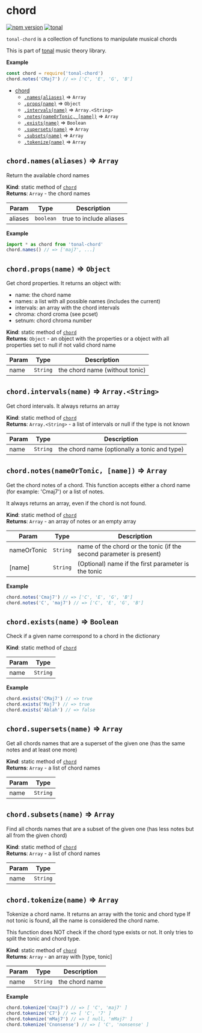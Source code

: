 <a name="module_chord"></a>

# chord
[![npm version](https://img.shields.io/npm/v/tonal-chord.svg)](https://www.npmjs.com/package/tonal-chord)
[![tonal](https://img.shields.io/badge/tonal-chord-yellow.svg)](https://www.npmjs.com/browse/keyword/tonal)

`tonal-chord` is a collection of functions to manipulate musical chords

This is part of [tonal](https://www.npmjs.com/package/tonal) music theory library.

**Example**  
```js
const chord = require('tonal-chord')
chord.notes('CMaj7') // => ['C', 'E', 'G', 'B']
```

* [chord](#module_chord)
    * [`.names(aliases)`](#module_chord.names) ⇒ <code>Array</code>
    * [`.props(name)`](#module_chord.props) ⇒ <code>Object</code>
    * [`.intervals(name)`](#module_chord.intervals) ⇒ <code>Array.&lt;String&gt;</code>
    * [`.notes(nameOrTonic, [name])`](#module_chord.notes) ⇒ <code>Array</code>
    * [`.exists(name)`](#module_chord.exists) ⇒ <code>Boolean</code>
    * [`.supersets(name)`](#module_chord.supersets) ⇒ <code>Array</code>
    * [`.subsets(name)`](#module_chord.subsets) ⇒ <code>Array</code>
    * [`.tokenize(name)`](#module_chord.tokenize) ⇒ <code>Array</code>

<a name="module_chord.names"></a>

## `chord.names(aliases)` ⇒ <code>Array</code>
Return the available chord names

**Kind**: static method of [<code>chord</code>](#module_chord)  
**Returns**: <code>Array</code> - the chord names  

| Param | Type | Description |
| --- | --- | --- |
| aliases | <code>boolean</code> | true to include aliases |

**Example**  
```js
import * as chord from 'tonal-chord'
chord.names() // => ['maj7', ...]
```
<a name="module_chord.props"></a>

## `chord.props(name)` ⇒ <code>Object</code>
Get chord properties. It returns an object with:

- name: the chord name
- names: a list with all possible names (includes the current)
- intervals: an array with the chord intervals
- chroma:  chord croma (see pcset)
- setnum: chord chroma number

**Kind**: static method of [<code>chord</code>](#module_chord)  
**Returns**: <code>Object</code> - an object with the properties or a object with all properties
set to null if not valid chord name  

| Param | Type | Description |
| --- | --- | --- |
| name | <code>String</code> | the chord name (without tonic) |

<a name="module_chord.intervals"></a>

## `chord.intervals(name)` ⇒ <code>Array.&lt;String&gt;</code>
Get chord intervals. It always returns an array

**Kind**: static method of [<code>chord</code>](#module_chord)  
**Returns**: <code>Array.&lt;String&gt;</code> - a list of intervals or null if the type is not known  

| Param | Type | Description |
| --- | --- | --- |
| name | <code>String</code> | the chord name (optionally a tonic and type) |

<a name="module_chord.notes"></a>

## `chord.notes(nameOrTonic, [name])` ⇒ <code>Array</code>
Get the chord notes of a chord. This function accepts either a chord name
(for example: 'Cmaj7') or a list of notes.

It always returns an array, even if the chord is not found.

**Kind**: static method of [<code>chord</code>](#module_chord)  
**Returns**: <code>Array</code> - an array of notes or an empty array  

| Param | Type | Description |
| --- | --- | --- |
| nameOrTonic | <code>String</code> | name of the chord or the tonic (if the second parameter is present) |
| [name] | <code>String</code> | (Optional) name if the first parameter is the tonic |

**Example**  
```js
chord.notes('Cmaj7') // => ['C', 'E', 'G', 'B']
chord.notes('C', 'maj7') // => ['C', 'E', 'G', 'B']
```
<a name="module_chord.exists"></a>

## `chord.exists(name)` ⇒ <code>Boolean</code>
Check if a given name correspond to a chord in the dictionary

**Kind**: static method of [<code>chord</code>](#module_chord)  

| Param | Type |
| --- | --- |
| name | <code>String</code> | 

**Example**  
```js
chord.exists('CMaj7') // => true
chord.exists('Maj7') // => true
chord.exists('Ablah') // => false
```
<a name="module_chord.supersets"></a>

## `chord.supersets(name)` ⇒ <code>Array</code>
Get all chords names that are a superset of the given one
(has the same notes and at least one more)

**Kind**: static method of [<code>chord</code>](#module_chord)  
**Returns**: <code>Array</code> - a list of chord names  

| Param | Type |
| --- | --- |
| name | <code>String</code> | 

<a name="module_chord.subsets"></a>

## `chord.subsets(name)` ⇒ <code>Array</code>
Find all chords names that are a subset of the given one
(has less notes but all from the given chord)

**Kind**: static method of [<code>chord</code>](#module_chord)  
**Returns**: <code>Array</code> - a list of chord names  

| Param | Type |
| --- | --- |
| name | <code>String</code> | 

<a name="module_chord.tokenize"></a>

## `chord.tokenize(name)` ⇒ <code>Array</code>
Tokenize a chord name. It returns an array with the tonic and chord type 
If not tonic is found, all the name is considered the chord name.

This function does NOT check if the chord type exists or not. It only tries
to split the tonic and chord type.

**Kind**: static method of [<code>chord</code>](#module_chord)  
**Returns**: <code>Array</code> - an array with [type, tonic]  

| Param | Type | Description |
| --- | --- | --- |
| name | <code>String</code> | the chord name |

**Example**  
```js
chord.tokenize('Cmaj7') // => [ 'C', 'maj7' ]
chord.tokenize('C7') // => [ 'C', '7' ]
chord.tokenize('mMaj7') // => [ null, 'mMaj7' ]
chord.tokenize('Cnonsense') // => [ 'C', 'nonsense' ]
```
